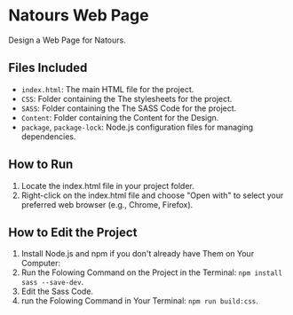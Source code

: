 # Natours Web Page
Design a Web Page for Natours.

## Files Included
- `index.html`: The main HTML file for the project.
- `CSS`: Folder containing the The stylesheets for the project.
- `SASS`: Folder containing the The SASS Code for the project.
- `Content`: Folder containing the Content for the Design.
- `package`, `package-lock`: Node.js configuration files for managing dependencies.

## How to Run
1. Locate the index.html file in your project folder.
2. Right-click on the index.html file and choose "Open with" to select your preferred web browser (e.g., Chrome, Firefox).

## How to Edit the Project
1. Install Node.js and npm if you don't already have Them on Your Computer:
2. Run the Folowing Command on the Project in the Terminal: `npm install sass --save-dev`.
3. Edit the Sass Code.
4. run the Folowing Command in Your Terminal: `npm run build:css`.


